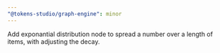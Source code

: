 ```yaml
---
"@tokens-studio/graph-engine": minor
---
```


Add exponantial distribution node to spread a number over a length of items, with adjusting the decay.
